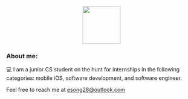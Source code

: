 <div id="header" align="center">
  <img src="https://media.giphy.com/media/M9gbBd9nbDrOTu1Mqx/giphy.gif" width="100"/>
</div>

### About me:

:computer: I am a junior CS student on the hunt for internships in the following categories: mobile iOS, software development, and software engineer.


Feel free to reach me at esong28@outlook.com
